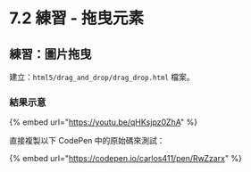 # 7.2 練習 - 拖曳元素

## 練習：圖片拖曳

建立：`html5/drag_and_drop/drag_drop.html` 檔案。

### 結果示意

{% embed url="https://youtu.be/qHKsjpz0ZhA" %}



直接複製以下 CodePen 中的原始碼來測試：

{% embed url="https://codepen.io/carlos411/pen/RwZzarx" %}

